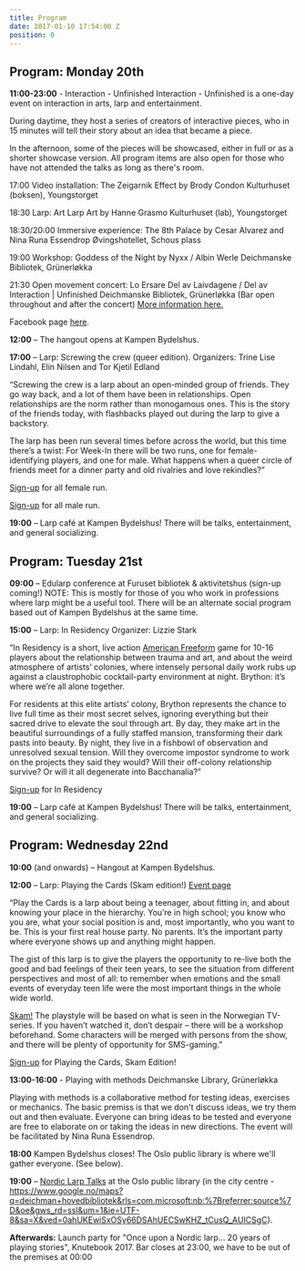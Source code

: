 ```yaml
---
title: Program
date: 2017-01-10 17:54:00 Z
position: 0
---
```


## Program: Monday 20th

**11:00-23:00** - Interaction - Unfinished
Interaction - Unfinished is a one-day event on interaction in arts, larp and entertainment.

During daytime, they host a series of creators of interactive pieces, who in 15 minutes will tell their story about an idea that became a piece.

In the afternoon, some of the pieces will be showcased, either in full or as a shorter showcase version. All program items are also open for those who have not attended the talks as long as there's room.

17:00	Video installation: The Zeigarnik Effect by Brody Condon
	Kulturhuset (boksen), Youngstorget

18:30	Larp: Art Larp Art by Hanne Grasmo
	Kulturhuset (lab), Youngstorget

18:30/20:00	Immersive experience: The 8th Palace by Cesar Alvarez and Nina Runa Essendrop
	Øvingshotellet, Schous plass

19:00	Workshop: Goddess of the Night by Nyxx / Albin Werle
	Deichmanske Bibliotek, Grünerløkka

21:30	Open movement concert: Lo Ersare
	Del av Laivdagene / Del av Interaction | Unfinished
	Deichmanske Bibliotek, Grünerløkka
	(Bar open throughout and after the concert)
[More information here.](http://knutepunkt.org/week/interaction-unfinished/)

Facebook page [here](https://www.facebook.com/events/463324170722158/?active_tab=about).

**12:00** – The hangout opens at Kampen Bydelshus.


**17:00** – Larp: Screwing the crew (queer edition).
Organizers: Trine Lise Lindahl, Elin Nilsen and Tor Kjetil Edland

“Screwing the crew is a larp about an open-minded group of friends. They go way back, and a lot of them have been in relationships. Open relationships are the norm rather than monogamous ones. This is the story of the friends today, with flashbacks played out during the larp to give a backstory.

The larp has been run several times before across the world, but this time there’s a twist: For Week-In there will be two runs, one for female-identifying players, and one for male. What happens when a queer circle of friends meet for a dinner party and old rivalries and love rekindles?”

[Sign-up](https://docs.google.com/forms/d/e/1FAIpQLSekSH2G9MdxzMSLIYs2tQICYAhrKNe5P0GFZbIrdKLagejKQw/viewform) for all female run.

[Sign-up](https://docs.google.com/forms/d/e/1FAIpQLSeiMmIlMcZNOjnOee3fI2BVZ-FopLw5ES4ly2rVcngYQqTBcg/viewform) for all male run.

**19:00** – Larp café at Kampen Bydelshus! There will be talks, entertainment, and general socializing.



## Program: Tuesday 21st


**09:00** – Edularp conference at Furuset bibliotek & aktivitetshus
(sign-up coming!) NOTE: This is mostly for those of you who work in professions where larp might be a useful tool. There will be an alternate social program based out of Kampen Bydelshus at the same time.


**15:00** – Larp: In Residency
Organizer: Lizzie Stark

“In Residency is a short, live action [American Freeform](http://leavingmundania.com/2013/11/18/introducing-american-freeform/) game for 10-16 players about the relationship between trauma and art, and about the weird atmosphere of artists’ colonies, where intensely personal daily work rubs up against a claustrophobic cocktail-party environment at night. Brython: it’s where we’re all alone together.

For residents at this elite artists’ colony, Brython represents the chance to live full time as their most secret selves, ignoring everything but their sacred drive to elevate the soul through art. By day, they make art in the beautiful surroundings of a fully staffed mansion, transforming their dark pasts into beauty. By night, they live in a fishbowl of observation and unresolved sexual tension. Will they overcome impostor syndrome to work on the projects they said they would? Will their off-colony relationship survive? Or will it all degenerate into Bacchanalia?”

[Sign-up](https://docs.google.com/forms/d/e/1FAIpQLSfUbYJpXrc_U5f2FrNrIeseURXX67EEdwaT9OndEukuWSbGxQ/viewform?c=0&w=1)
 for In Residency



**19:00** – Larp café at Kampen Bydelshus! There will be talks, entertainment, and general socializing.



## Program: Wednesday 22nd

**10:00** (and onwards) – Hangout at Kampen Bydelshus.


**12:00** – Larp: Playing the Cards (Skam edition!) [Event page](https://www.facebook.com/events/923617007774135/)

“Play the Cards is a larp about being a teenager, about fitting in, and about knowing your place in the hierarchy. You’re in high school; you know who you are, what your social position is and, most importantly, who you want to be. This is your first real house party. No parents. It’s the important party where everyone shows up and anything might happen.

The gist of this larp is to give the players the opportunity to re-live both the good and bad feelings of their teen years, to see the situation from different perspectives and most of all: to remember when emotions and the small events of everyday teen life were the most important things in the whole wide world.

[Skam!](http://skam.p3.no/) The playstyle will be based on what is seen in the Norwegian TV-series. If you haven’t watched it, don’t despair – there will be a workshop beforehand. Some characters will be merged with persons from the show, and there will be plenty of opportunity for SMS-gaming.”


[Sign-up](https://docs.google.com/forms/d/e/1FAIpQLSftbwjfJLtJQEUTlNthtzeWhq3eG-uegjZkFskncCdVdhWtRA/viewform?c=0&w=1) for Playing the Cards, Skam Edition!



**13:00-16:00** - Playing with methods
Deichmanske Library, Grünerløkka

Playing with methods is a collaborative method for testing ideas, exercises or mechanics. The basic premiss is that we don't discuss ideas, we try them out and then evaluate. Everyone can bring ideas to be tested and everyone are free to elaborate on or taking the ideas in new directions. The event will be facilitated by Nina Runa Essendrop.

**18:00**
Kampen Bydelshus closes! The Oslo public library is where we'll gather everyone. (See below).


**19:00** – [Nordic Larp Talks](https://nordiclarp.org/wiki/Nordic_Larp_Talks) at the Oslo public library (in the city centre - https://www.google.no/maps?q=deichman+hovedbibliotek&rls=com.microsoft:nb:%7Breferrer:source%7D&oe&gws_rd=ssl&um=1&ie=UTF-8&sa=X&ved=0ahUKEwiSxOSy66DSAhUECSwKHZ_tCusQ_AUICSgC).


**Afterwards:** Launch party for "Once upon a Nordic larp... 20 years of playing stories", Knutebook 2017.
Bar closes at 23:00, we have to be out of the premises at 00:00
